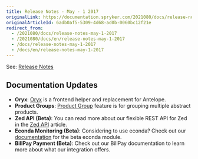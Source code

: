 ```yaml
---
title: Release Notes - May - 1 2017
originalLink: https://documentation.spryker.com/2021080/docs/release-notes-may-1-2017
originalArticleId: 6adb0af5-5309-4d68-ad0b-0060bc12f21e
redirect_from:
  - /2021080/docs/release-notes-may-1-2017
  - /2021080/docs/en/release-notes-may-1-2017
  - /docs/release-notes-may-1-2017
  - /docs/en/release-notes-may-1-2017
---
```


See: [Release Notes](https://cdn.document360.io/9fafa0d5-d76f-40c5-8b02-ab9515d3e879/Images/Documentation/Release_Notes_May_1_2017.pdf)

## Documentation Updates

* **Oryx**: [Oryx](/docs/scos/dev/front-end-development/zed/oryx-builder-overview-and-setup.html) is a frontend helper and replacement for Antelope. 
* **Product Groups**: [Product Group](https://documentation.spryker.com/2021080/docs/product-groups) feature is for grouping multiple abstract products. 
* **Zed API (Beta)**: You can read more about our flexible REST API for Zed in the [Zed API](/docs/scos/dev/sdk/{{page.version}}/zed-api/zed-api-configuration.html) article.
* **Econda Monitoring (Beta)**: Considering to use econda? Check out our [documentation](/docs/scos/dev/technology-partners/{{page.version}}/marketing-and-conversion/personalization-and-cross-selling/econda/econda.html) for the beta econda module. 
* **BillPay Payment (Beta)**: Check out our BillPay documentation to learn more about what our integration offers. <!-- once moved, add a link (https://documentation.spryker.com/industry_partners/payment/billpay/billpay-integration.htm). -->

